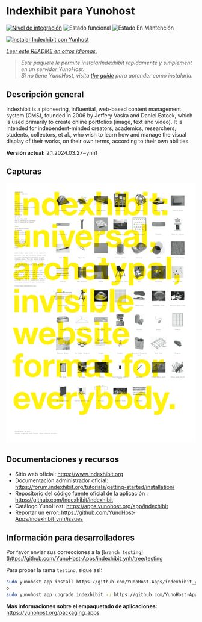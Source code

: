 <!--
Este archivo README esta generado automaticamente<https://github.com/YunoHost/apps/tree/master/tools/readme_generator>
No se debe editar a mano.
-->

# Indexhibit para Yunohost

[![Nivel de integración](https://dash.yunohost.org/integration/indexhibit.svg)](https://dash.yunohost.org/appci/app/indexhibit) ![Estado funcional](https://ci-apps.yunohost.org/ci/badges/indexhibit.status.svg) ![Estado En Mantención](https://ci-apps.yunohost.org/ci/badges/indexhibit.maintain.svg)

[![Instalar Indexhibit con Yunhost](https://install-app.yunohost.org/install-with-yunohost.svg)](https://install-app.yunohost.org/?app=indexhibit)

*[Leer este README en otros idiomas.](./ALL_README.md)*

> *Este paquete le permite instalarIndexhibit rapidamente y simplement en un servidor YunoHost.*  
> *Si no tiene YunoHost, visita [the guide](https://yunohost.org/install) para aprender como instalarla.*

## Descripción general

Indexhibit is a pioneering, influential, web-based content management system (CMS), founded in 2006 by Jeffery Vaska and Daniel Eatock, which is used primarily to create online portfolios (image, text and video).
It is intended for independent-minded creators, academics, researchers, students, collectors, et al., who wish to learn how and manage the visual display of their works, on their own terms, according to their own abilities.


**Versión actual:** 2.1.2024.03.27~ynh1

## Capturas

![Captura de Indexhibit](./doc/screenshots/146_indexhibit.png)

## Documentaciones y recursos

- Sitio web oficial: <https://www.indexhibit.org>
- Documentación administrador oficial: <https://forum.indexhibit.org/tutorials/getting-started/installation/>
- Repositorio del código fuente oficial de la aplicación : <https://github.com/Indexhibit/indexhibit>
- Catálogo YunoHost: <https://apps.yunohost.org/app/indexhibit>
- Reportar un error: <https://github.com/YunoHost-Apps/indexhibit_ynh/issues>

## Información para desarrolladores

Por favor enviar sus correcciones a la [`branch testing`](https://github.com/YunoHost-Apps/indexhibit_ynh/tree/testing

Para probar la rama `testing`, sigue asÍ:

```bash
sudo yunohost app install https://github.com/YunoHost-Apps/indexhibit_ynh/tree/testing --debug
o
sudo yunohost app upgrade indexhibit -u https://github.com/YunoHost-Apps/indexhibit_ynh/tree/testing --debug
```

**Mas informaciones sobre el empaquetado de aplicaciones:** <https://yunohost.org/packaging_apps>
